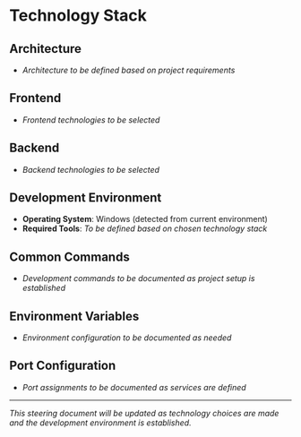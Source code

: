 # Technology Stack

## Architecture
- *Architecture to be defined based on project requirements*

## Frontend
- *Frontend technologies to be selected*

## Backend
- *Backend technologies to be selected*

## Development Environment
- **Operating System**: Windows (detected from current environment)
- **Required Tools**: *To be defined based on chosen technology stack*

## Common Commands
- *Development commands to be documented as project setup is established*

## Environment Variables
- *Environment configuration to be documented as needed*

## Port Configuration
- *Port assignments to be documented as services are defined*

---

*This steering document will be updated as technology choices are made and the development environment is established.*